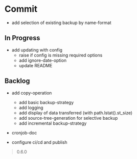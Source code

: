 # Commit

- add selection of existing backup by name-format

## In Progress

- add updating with config
  - raise if config is missing required options
  - add ignore-date-option
  - update README

## Backlog

- add copy-operation
  - add basic backup-strategy
  - add logging
  - add display of data transferred (with path.lstat().st_size)
  - add source-tree-generation for selective backup
  - add incremental backup-strategy

- cronjob-doc

- configure ci/cd and publish

> 0.6.0
